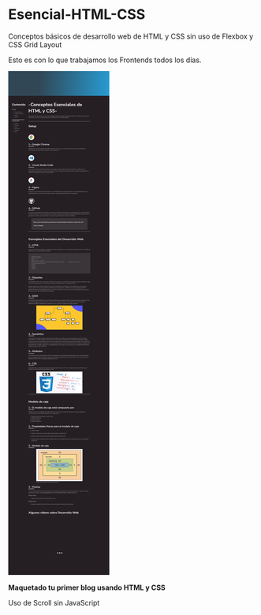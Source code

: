 # Esencial-HTML-CSS
Conceptos básicos de desarrollo web de HTML y CSS sin uso de Flexbox y CSS Grid Layout

Esto es con lo que trabajamos los Frontends todos los días.

![Project Image](./assets/img/READMEIMG.png)

**Maquetado tu primer blog usando HTML y CSS**

Uso de Scroll sin JavaScript
